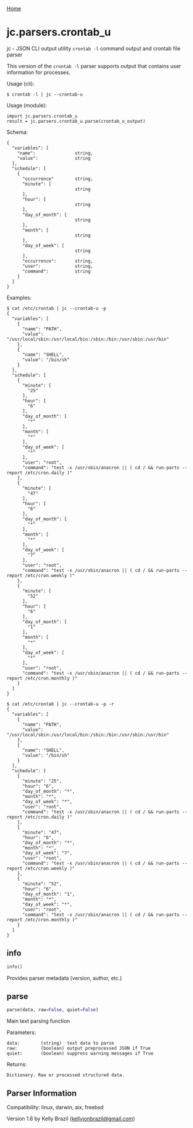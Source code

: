 [Home](https://kellyjonbrazil.github.io/jc/)

# jc.parsers.crontab_u
jc - JSON CLI output utility `crontab -l` command output and crontab file parser

This version of the `crontab -l` parser supports output that contains user information for processes.

Usage (cli):

    $ crontab -l | jc --crontab-u

Usage (module):

    import jc.parsers.crontab_u
    result = jc.parsers.crontab_u.parse(crontab_u_output)

Schema:

    {
      "variables": [
        "name":               string,
        "value":              string
      ],
      "schedule": [
        {
          "occurrence"        string,
          "minute": [
                              string
          ],
          "hour": [
                              string
          ],
          "day_of_month": [
                              string
          ],
          "month": [
                              string
          ],
          "day_of_week": [
                              string
          ],
          "occurrence":       string,
          "user":             string,
          "command":          string
        }
      ]
    }

Examples:

    $ cat /etc/crontab | jc --crontab-u -p
    {
      "variables": [
        {
          "name": "PATH",
          "value": "/usr/local/sbin:/usr/local/bin:/sbin:/bin:/usr/sbin:/usr/bin"
        },
        {
          "name": "SHELL",
          "value": "/bin/sh"
        }
      ],
      "schedule": [
        {
          "minute": [
            "25"
          ],
          "hour": [
            "6"
          ],
          "day_of_month": [
            "*"
          ],
          "month": [
            "*"
          ],
          "day_of_week": [
            "*"
          ],
          "user": "root",
          "command": "test -x /usr/sbin/anacron || ( cd / && run-parts --report /etc/cron.daily )"
        },
        {
          "minute": [
            "47"
          ],
          "hour": [
            "6"
          ],
          "day_of_month": [
            "*"
          ],
          "month": [
            "*"
          ],
          "day_of_week": [
            "7"
          ],
          "user": "root",
          "command": "test -x /usr/sbin/anacron || ( cd / && run-parts --report /etc/cron.weekly )"
        },
        {
          "minute": [
            "52"
          ],
          "hour": [
            "6"
          ],
          "day_of_month": [
            "1"
          ],
          "month": [
            "*"
          ],
          "day_of_week": [
            "*"
          ],
          "user": "root",
          "command": "test -x /usr/sbin/anacron || ( cd / && run-parts --report /etc/cron.monthly )"
        }
      ]
    }

    $ cat /etc/crontab | jc --crontab-u -p -r
    {
      "variables": [
        {
          "name": "PATH",
          "value": "/usr/local/sbin:/usr/local/bin:/sbin:/bin:/usr/sbin:/usr/bin"
        },
        {
          "name": "SHELL",
          "value": "/bin/sh"
        }
      ],
      "schedule": [
        {
          "minute": "25",
          "hour": "6",
          "day_of_month": "*",
          "month": "*",
          "day_of_week": "*",
          "user": "root",
          "command": "test -x /usr/sbin/anacron || ( cd / && run-parts --report /etc/cron.daily )"
        },
        {
          "minute": "47",
          "hour": "6",
          "day_of_month": "*",
          "month": "*",
          "day_of_week": "7",
          "user": "root",
          "command": "test -x /usr/sbin/anacron || ( cd / && run-parts --report /etc/cron.weekly )"
        },
        {
          "minute": "52",
          "hour": "6",
          "day_of_month": "1",
          "month": "*",
          "day_of_week": "*",
          "user": "root",
          "command": "test -x /usr/sbin/anacron || ( cd / && run-parts --report /etc/cron.monthly )"
        }
      ]
    }


## info
```python
info()
```
Provides parser metadata (version, author, etc.)

## parse
```python
parse(data, raw=False, quiet=False)
```

Main text parsing function

Parameters:

    data:        (string)  text data to parse
    raw:         (boolean) output preprocessed JSON if True
    quiet:       (boolean) suppress warning messages if True

Returns:

    Dictionary. Raw or processed structured data.

## Parser Information
Compatibility:  linux, darwin, aix, freebsd

Version 1.6 by Kelly Brazil (kellyjonbrazil@gmail.com)
